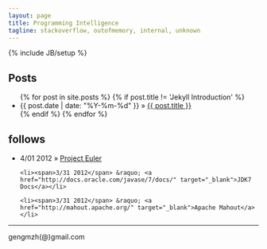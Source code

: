 ```yaml
---
layout: page
title: Programming Intelligence
tagline: stackoverflow, outofmemory, internal, unknown
---
```

{% include JB/setup %}

## Posts

<ul class="posts">
  {% for post in site.posts %}
  	{% if post.title != 'Jekyll Introduction' %}
    <li><span>{{ post.date | date: "%Y-%m-%d" }}</span> &raquo; <a href="{{ BASE_PATH }}{{ post.url }}">{{ post.title }}</a></li>
    {% endif %}
  {% endfor %}
</ul>

## follows
<ul class="posts">
	<li><span>4/01 2012</span> &raquo; <a href="http://projecteuler.net/problems" target="_blank">Project Euler</a></li>
	
	<li><span>3/31 2012</span> &raquo; <a href="http://docs.oracle.com/javase/7/docs/" target="_blank">JDK7 Docs</a></li>
	
	<li><span>3/31 2012</span> &raquo; <a href="http://mahout.apache.org/" target="_blank">Apache Mahout</a></li>
</ul>


---

gengmzh(@)gmail.com  
<div style='display:none'>
移，或者不移  
指针就在那里，不来不去  
释放，或者释放  
内存就在那里，不舍不弃  
爱恋，或者不爱恋  
算法就在那里，不悲，也不喜  
</div>

